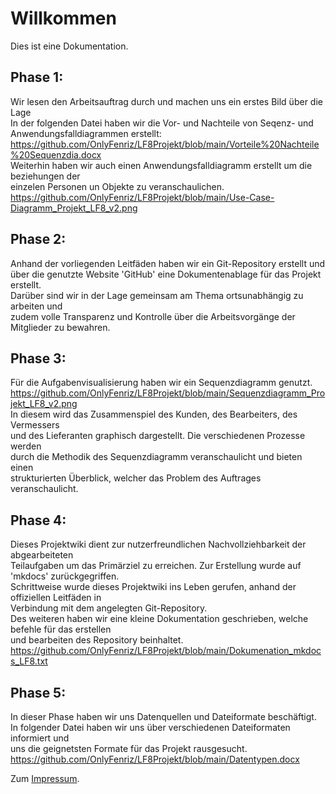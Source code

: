 # Willkommen

Dies ist eine Dokumentation.

## Phase 1: 

Wir lesen den Arbeitsauftrag durch und machen uns ein erstes Bild über die Lage <br>
In der folgenden Datei haben wir die Vor- und Nachteile von Seqenz- und Anwendungsfalldiagrammen erstellt: <br>
https://github.com/OnlyFenriz/LF8Projekt/blob/main/Vorteile%20Nachteile%20Sequenzdia.docx <br>
Weiterhin haben wir auch einen Anwendungsfalldiagramm erstellt um die beziehungen der <br>
einzelen Personen un Objekte zu veranschaulichen. <br>
https://github.com/OnlyFenriz/LF8Projekt/blob/main/Use-Case-Diagramm_Projekt_LF8_v2.png <br>

## Phase 2:

Anhand der vorliegenden Leitfäden haben wir ein Git-Repository erstellt und <br>
über die genutzte Website 'GitHub' eine Dokumentenablage für das Projekt erstellt. <br>
Darüber sind wir in der Lage gemeinsam am Thema ortsunabhängig zu arbeiten und <br>
zudem volle Transparenz und Kontrolle über die Arbeitsvorgänge der Mitglieder zu bewahren. <br>

## Phase 3:

Für die Aufgabenvisualisierung haben wir ein Sequenzdiagramm genutzt. <br>
https://github.com/OnlyFenriz/LF8Projekt/blob/main/Sequenzdiagramm_Projekt_LF8_v2.png <br>
In diesem wird das Zusammenspiel des Kunden, des Bearbeiters, des Vermessers <br>
und des Lieferanten graphisch dargestellt. Die verschiedenen Prozesse werden <br>
durch die Methodik des Sequenzdiagramm veranschaulicht und bieten einen <br>
strukturierten Überblick, welcher das Problem des Auftrages veranschaulicht. <br>


## Phase 4:

Dieses Projektwiki dient zur nutzerfreundlichen Nachvollziehbarkeit der abgearbeiteten <br>
Teilaufgaben um das Primärziel zu erreichen. Zur Erstellung wurde auf 'mkdocs' zurückgegriffen. <br>
Schrittweise wurde dieses Projektwiki ins Leben gerufen, anhand der offiziellen Leitfäden in <br>
Verbindung mit dem angelegten Git-Repository. <br>
Des weiteren haben wir eine kleine Dokumentation geschrieben, welche befehle für das erstellen <br> 
und bearbeiten des Repository beinhaltet. <br>
https://github.com/OnlyFenriz/LF8Projekt/blob/main/Dokumenation_mkdocs_LF8.txt <br>

## Phase 5:

In dieser Phase haben wir uns Datenquellen und Dateiformate beschäftigt. <br> 
In folgender Datei haben wir uns über verschiedenen Dateiformaten informiert und <br>
uns die geignetsten Formate für das Projekt rausgesucht. <br>
https://github.com/OnlyFenriz/LF8Projekt/blob/main/Datentypen.docx <br>

Zum [Impressum](legal/imprint.md).
​
